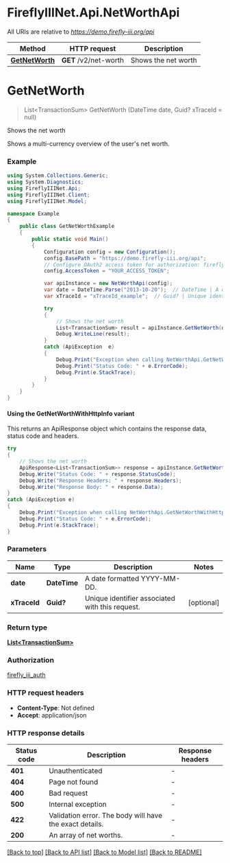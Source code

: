 # FireflyIIINet.Api.NetWorthApi

All URIs are relative to *https://demo.firefly-iii.org/api*

| Method | HTTP request | Description |
|--------|--------------|-------------|
| [**GetNetWorth**](NetWorthApi.md#getnetworth) | **GET** /v2/net-worth | Shows the net worth |

<a id="getnetworth"></a>
# **GetNetWorth**
> List&lt;TransactionSum&gt; GetNetWorth (DateTime date, Guid? xTraceId = null)

Shows the net worth

Shows a multi-currency overview of the user's net worth. 

### Example
```csharp
using System.Collections.Generic;
using System.Diagnostics;
using FireflyIIINet.Api;
using FireflyIIINet.Client;
using FireflyIIINet.Model;

namespace Example
{
    public class GetNetWorthExample
    {
        public static void Main()
        {
            Configuration config = new Configuration();
            config.BasePath = "https://demo.firefly-iii.org/api";
            // Configure OAuth2 access token for authorization: firefly_iii_auth
            config.AccessToken = "YOUR_ACCESS_TOKEN";

            var apiInstance = new NetWorthApi(config);
            var date = DateTime.Parse("2013-10-20");  // DateTime | A date formatted YYYY-MM-DD. 
            var xTraceId = "xTraceId_example";  // Guid? | Unique identifier associated with this request. (optional) 

            try
            {
                // Shows the net worth
                List<TransactionSum> result = apiInstance.GetNetWorth(date, xTraceId);
                Debug.WriteLine(result);
            }
            catch (ApiException  e)
            {
                Debug.Print("Exception when calling NetWorthApi.GetNetWorth: " + e.Message);
                Debug.Print("Status Code: " + e.ErrorCode);
                Debug.Print(e.StackTrace);
            }
        }
    }
}
```

#### Using the GetNetWorthWithHttpInfo variant
This returns an ApiResponse object which contains the response data, status code and headers.

```csharp
try
{
    // Shows the net worth
    ApiResponse<List<TransactionSum>> response = apiInstance.GetNetWorthWithHttpInfo(date, xTraceId);
    Debug.Write("Status Code: " + response.StatusCode);
    Debug.Write("Response Headers: " + response.Headers);
    Debug.Write("Response Body: " + response.Data);
}
catch (ApiException e)
{
    Debug.Print("Exception when calling NetWorthApi.GetNetWorthWithHttpInfo: " + e.Message);
    Debug.Print("Status Code: " + e.ErrorCode);
    Debug.Print(e.StackTrace);
}
```

### Parameters

| Name | Type | Description | Notes |
|------|------|-------------|-------|
| **date** | **DateTime** | A date formatted YYYY-MM-DD.  |  |
| **xTraceId** | **Guid?** | Unique identifier associated with this request. | [optional]  |

### Return type

[**List&lt;TransactionSum&gt;**](TransactionSum.md)

### Authorization

[firefly_iii_auth](../README.md#firefly_iii_auth)

### HTTP request headers

 - **Content-Type**: Not defined
 - **Accept**: application/json


### HTTP response details
| Status code | Description | Response headers |
|-------------|-------------|------------------|
| **401** | Unauthenticated |  -  |
| **404** | Page not found |  -  |
| **400** | Bad request |  -  |
| **500** | Internal exception |  -  |
| **422** | Validation error. The body will have the exact details. |  -  |
| **200** | An array of net worths. |  -  |

[[Back to top]](#) [[Back to API list]](../README.md#documentation-for-api-endpoints) [[Back to Model list]](../README.md#documentation-for-models) [[Back to README]](../README.md)

